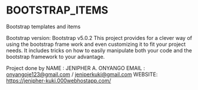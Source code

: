 # BOOTSTRAP_ITEMS
Bootstrap templates and items

Bootstrap version: Bootstrap v5.0.2
This project provides for a clever way of using the bootstrap frame work and even customizing it to fit your project needs.
It includes tricks on how to easily manipulate both your code and the bootstrap framework to your advantage.

Project done by
NAME : JENIPHER A. ONYANGO
EMAIL : onyangoje123@gmail.com / jeniperkuki@gmail.com
WEBSITE: https://jenipher-kuki.000webhostapp.com/